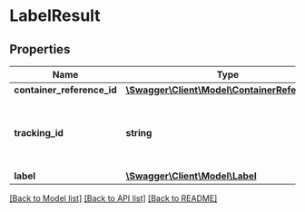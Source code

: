 # LabelResult

## Properties
Name | Type | Description | Notes
------------ | ------------- | ------------- | -------------
**container_reference_id** | [**\Swagger\Client\Model\ContainerReferenceId**](ContainerReferenceId.md) |  | [optional] 
**tracking_id** | **string** | The tracking identifier assigned to the container. | [optional] 
**label** | [**\Swagger\Client\Model\Label**](Label.md) |  | [optional] 

[[Back to Model list]](../README.md#documentation-for-models) [[Back to API list]](../README.md#documentation-for-api-endpoints) [[Back to README]](../README.md)


